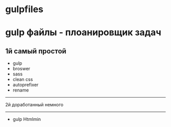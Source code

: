 # gulpfiles

 gulp файлы - плоанировщик задач
===============================================

 1й самый простой
 -------------------------------------------------------
 - gulp
 - broswer
 - sass
 - clean css
 - autoprefixer
 - rename
   
----------------------------------------------------------
 
 2й доработанный немного 

----------------------------------------------------------
- gulp
Htmlmin
 
